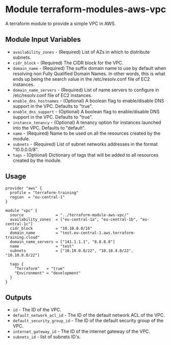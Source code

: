 # Module terraform-modules-aws-vpc

A terraform module to provide a simple VPC in AWS.

## Module Input Variables

- `availability_zones` - (Required) List of AZs in which to distribute subnets.
- `cidr_block` - (Required) The CIDR block for the VPC.
- `domain_name` - (Required) The suffix domain name to use by default when resolving non Fully Qualified Domain Names. In other words, this is what ends up being the search value in the /etc/resolv.conf file of EC2 instances.
- `domain_name_servers` - (Required) List of name servers to configure in /etc/resolv.conf file of EC2 instances.
- `enable_dns_hostnames` - (Optional) A boolean flag to enable/disable DNS support in the VPC. Defaults to "true".
- `enable_dns_support` - (Optional) A boolean flag to enable/disable DNS support in the VPC. Defaults to "true".
- `instance_tenancy` - (Optional) A tenancy option for instances launched into the VPC. Defaults to "default".
- `name` - (Required) Name to be used on all the resources created by the module.
- `subnets` - (Required) List of subnet networks addresses in the format "10.0.0.0/8".
- `tags` - (Optional) Dictionary of tags that will be added to all resources created by the module.

## Usage

```lang=hcl
provider "aws" {
  profile = "terraform-training"
  region  = "eu-central-1"
}

module "vpc" {
  source              = "../terraform-module-aws-vpc/"
  availability_zones  = ["eu-central-1a", "eu-central-1b", "eu-central-1c"]
  cidr_block          = "10.10.0.0/16"
  domain_name         = "test.eu-central-1.aws.terraform-training.cloud"
  domain_name_servers = ["141.1.1.1", "8.8.8.8"]
  name                = "test"
  subnets             = ["10.10.0.0/22", "10.10.4.0/22", "10.10.8.0/22"]

  tags {
    "Terraform"   = "true"
    "Environment" = "development"
  }
}
```

## Outputs

- `id` - The ID of the VPC.
- `default_network_acl_id` - The ID of the default network ACL of the VPC.
- `default_security_group_id` - The ID of the default security group of the VPC.
- `internet_gateway_id` - The ID of the internet gateway of the VPC.
- `subnets_id` - list of subnets ID's.
